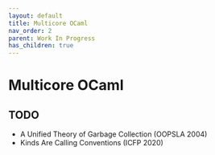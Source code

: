 ```yaml
---
layout: default
title: Multicore OCaml
nav_order: 2
parent: Work In Progress
has_children: true
---
```


# Multicore OCaml


## TODO
 - A Unified Theory of Garbage Collection (OOPSLA 2004)
 - Kinds Are Calling Conventions (ICFP 2020)
